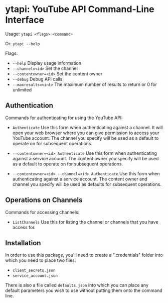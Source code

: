 
# ytapi: YouTube API Command-Line Interface

Usage: `ytapi <flags> <command>`

Or: `ytapi --help`

Flags:

  * `--help`              Display usage information
  * `--channel=<id>`      Set the channel
  * `--contentowner=<id>` Set the content owner
  * `--debug`             Debug API calls
  * `--maxresults=<int>`  The maximum number of results to return or 0 for unlimited

## Authentication

Commands for authenticating for using the YouTube API:

  * `Authenticate` Use this form when authenticating against a channel. It will open
    your web browser where you can give permission to access your YouTube
	account. The channel you specify will be used as a default to operate on
	for subsequent operations.

  * `--contentowner=<id> Authenticate` Use this form when authenticating against a
    service account. The content owner you specify will be used as a default to 
	operate on for subsequent operations.

  * `--contentowner=<id> --channel=<id> Authenticate` Use this form when 
    authenticating against a service account. The content owner and channel you 
	specify will be used as defaults for subsequent operations.

## Operations on Channels

Commands for accessing channels:

  * `ListChannels` Use this for listing the channel or channels that you have
    access for.

## Installation

In order to use this package, you'll need to create a ".credentials" folder
into which you need to place two files:

  * `client_secrets.json`
  * `service_account.json`
  
There is also a file called `defaults.json` into which you can place any
default parameters you wish to use without putting them onto the command
line.

